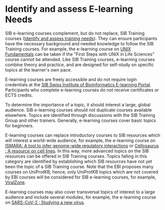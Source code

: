 # Identify and assess E-learning Needs

SIB e-learning courses complement, but do not replace, SIB Training courses ([Identify and assess training needs](../../topics/training_needs)). They can ensure participants have the necessary background and needed knowledge to follow the SIB Training courses. For example, the e-learning course on [UNIX Fundamentals](https://www.sib.swiss/training/e-learning) can be taken if the "First Steps with UNIX in Life Sciences" course cannot be attended. Like SIB Training courses, e-learning courses combine theory and practice, and are designed for self-study on specific topics at the learner's own pace.

E-learning courses are freely accessible and do not require login credentials at the [SIB Swiss Institute of Bioinformatics E-learning Portal](https://edu.sib.swiss/). Participants who complete e-learning courses do not receive certificates or ECTS credits.

To determine the importance of a topic, it should interest a large, global audience. SIB e-learning courses should not duplicate courses available elsewhere. Topics are identified through discussions with the SIB Training Group and other trainers. Generally, e-learning courses cover basic topics for beginners.

E-learning courses can replace introductory courses to SIB resources which will interest a world-wide audience, for example, the e-learning course on [ISMARA: A tool to infer genome-wide regulatory interactions](https://www.sib.swiss/training/course/2022_ISMARA) or [Cellosaurus : A resource on cell lines](https://www.sib.swiss/training/course/2022_CLLRS). In this way, more advanced topics on the SIB resources can be offered in SIB Training courses. Topics falling in this category are identified by establishing which SIB resources have not yet been the topic of a SIB Training course. Note that the EBI proposes many courses on UniProtKB; hence, only UniProtKB topics which are not covered by EBI courses will be considered for SIB e-learning courses, for example, [ViralZone](https://www.sib.swiss/training/course/2023_VRLZN).  

E-learning courses may also cover transversal topics of interest to a large audience and include several modules, for example, the e-learning course on [SARS-CoV-2 : Studying a new virus](https://www.sib.swiss/training/course/2021_SCOV2).